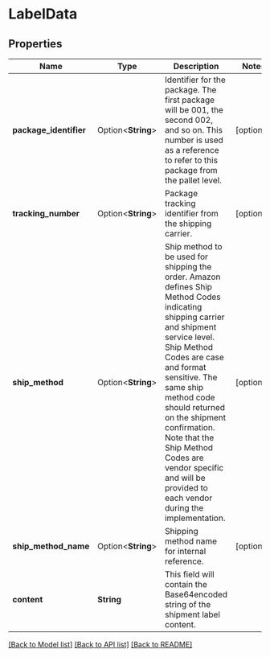 # LabelData

## Properties

Name | Type | Description | Notes
------------ | ------------- | ------------- | -------------
**package_identifier** | Option<**String**> | Identifier for the package. The first package will be 001, the second 002, and so on. This number is used as a reference to refer to this package from the pallet level. | [optional]
**tracking_number** | Option<**String**> | Package tracking identifier from the shipping carrier. | [optional]
**ship_method** | Option<**String**> | Ship method to be used for shipping the order. Amazon defines Ship Method Codes indicating shipping carrier and shipment service level. Ship Method Codes are case and format sensitive. The same ship method code should returned on the shipment confirmation. Note that the Ship Method Codes are vendor specific and will be provided to each vendor during the implementation. | [optional]
**ship_method_name** | Option<**String**> | Shipping method name for internal reference. | [optional]
**content** | **String** | This field will contain the Base64encoded string of the shipment label content. | 

[[Back to Model list]](../README.md#documentation-for-models) [[Back to API list]](../README.md#documentation-for-api-endpoints) [[Back to README]](../README.md)


